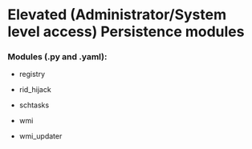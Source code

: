 # Elevated (Administrator/System level access) Persistence modules

### Modules (.py and .yaml):

 - registry

 - rid_hijack

 - schtasks

 - wmi

 - wmi_updater
